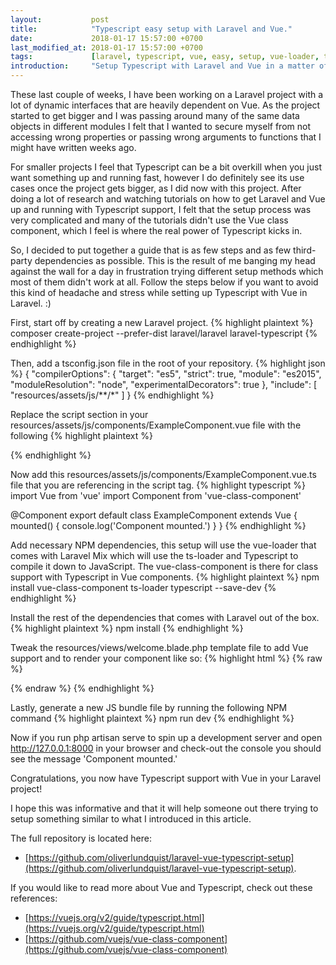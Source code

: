 ```yaml
---
layout:           post
title:            "Typescript easy setup with Laravel and Vue."
date:             2018-01-17 15:57:00 +0700
last_modified_at: 2018-01-17 15:57:00 +0700
tags:             [laravel, typescript, vue, easy, setup, vue-loader, ts-loader]
introduction:     "Setup Typescript with Laravel and Vue in a matter of minutes. After doing a lot of research on how to setup Typescript with Laravel and Vue I found what I believe is the simplest solution to get it up and running in no time."
---
```


These last couple of weeks, I have been working on a Laravel project with a lot of dynamic interfaces that are heavily dependent on Vue. As the project started to get bigger and I was passing around many of the same data objects in different modules I felt that I wanted to secure myself from not accessing wrong properties or passing wrong arguments to functions that I might have written weeks ago.

For smaller projects I feel that Typescript can be a bit overkill when you just want something up and running fast, however I do definitely see its use cases once the project gets bigger, as I did now with this project. After doing a lot of research and watching tutorials on how to get Laravel and Vue up and running with Typescript support, I felt that the setup process was very complicated and many of the tutorials didn't use the Vue class component, which I feel is where the real power of Typescript kicks in.

So, I decided to put together a guide that is as few steps and as few third-party dependencies as possible. This is the result of me banging my head against the wall for a day in frustration trying different setup methods which most of them didn't work at all. Follow the steps below if you want to avoid this kind of headache and stress while setting up Typescript with Vue in Laravel. :)

First, start off by creating a new Laravel project.
{% highlight plaintext %}
composer create-project --prefer-dist laravel/laravel laravel-typescript
{% endhighlight %}

Then, add a tsconfig.json file in the root of your repository.
{% highlight json %}
{
    "compilerOptions": {
        "target": "es5",
        "strict": true,
        "module": "es2015",
        "moduleResolution": "node",
        "experimentalDecorators": true
    },
    "include": [
        "resources/assets/js/**/*"
    ]
}
{% endhighlight %}

Replace the script section in your resources/assets/js/components/ExampleComponent.vue file with the following
{% highlight plaintext %}
<script lang="ts" src="./ExampleComponent.vue.ts"></script>
{% endhighlight %}

Now add this resources/assets/js/components/ExampleComponent.vue.ts file that you are referencing in the script tag.
{% highlight typescript %}
import Vue from 'vue'
import Component from 'vue-class-component'

@Component
export default class ExampleComponent extends Vue {
    mounted() {
        console.log('Component mounted.')
    }
}
{% endhighlight %}

Add necessary NPM dependencies, this setup will use the vue-loader that comes with Laravel Mix which will use the ts-loader and Typescript to compile it down to JavaScript. The vue-class-component is there for class support with Typescript in Vue components.
{% highlight plaintext %}
npm install vue-class-component ts-loader typescript --save-dev
{% endhighlight %}

Install the rest of the dependencies that comes with Laravel out of the box.
{% highlight plaintext %}
npm install
{% endhighlight %}

Tweak the resources/views/welcome.blade.php template file to add Vue support and to render your component like so:
{% highlight html %}
{% raw %}
<!doctype html>
<html lang="{{ app()->getLocale() }}">
    <head>
        <meta charset="utf-8">
        <meta http-equiv="X-UA-Compatible" content="IE=edge">
        <meta name="viewport" content="width=device-width, initial-scale=1">
        <meta name="csrf-token" content="{{ csrf_token() }}">
        <link rel="stylesheet" href="{{ mix('/css/app.css') }}">
        <title>Laravel</title>
    </head>
    <body>
        <div id="app">
            <example-component></example-component>
        </div>
        <script src="{{ mix('/js/app.js') }}"></script>
    </body>
</html>
{% endraw %}
{% endhighlight %}

Lastly, generate a new JS bundle file by running the following NPM command
{% highlight plaintext %}
npm run dev
{% endhighlight %}

Now if you run php artisan serve to spin up a development server and open http://127.0.0.1:8000 in your browser and check-out the console you should see the message 'Component mounted.'

Congratulations, you now have Typescript support with Vue in your Laravel project!

I hope this was informative and that it will help someone out there trying to setup something similar to what I introduced in this article.

The full repository is located here:
- [https://github.com/oliverlundquist/laravel-vue-typescript-setup](https://github.com/oliverlundquist/laravel-vue-typescript-setup).

If you would like to read more about Vue and Typescript, check out these references:
- [https://vuejs.org/v2/guide/typescript.html](https://vuejs.org/v2/guide/typescript.html)
- [https://github.com/vuejs/vue-class-component](https://github.com/vuejs/vue-class-component)

